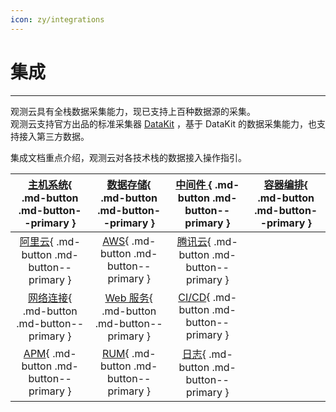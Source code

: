 ```yaml
---
icon: zy/integrations
---
```


# 集成

---

观测云具有全栈数据采集能力，现已支持上百种数据源的采集。<br/>
观测云支持官方出品的标准采集器 [DataKit](../datakit/) ，基于 DataKit 的数据采集能力，也支持接入第三方数据。

集成文档重点介绍，观测云对各技术栈的数据接入操作指引。

|      [主机系统](./host/index.md){ .md-button .md-button--primary }       | [数据存储](./datastorage/index.md){ .md-button .md-button--primary } |  [ 中间件 ](./middleware/index.md){ .md-button .md-button--primary }  | [容器编排](./container/index.md){ .md-button .md-button--primary } |
| :----------------------------------------------------------------------: | :------------------------------------------------------------------: | :-------------------------------------------------------------------: | :----------------------------------------------------------------: |
|      [阿里云](./aliyun/index.md){ .md-button .md-button--primary }       |       [AWS](./aws/index.md){ .md-button .md-button--primary }        | [腾讯云](./tencent-cloud/index.md){ .md-button .md-button--primary }  |                                                                    |
|     [网络连接](./network/index.md){ .md-button .md-button--primary }     | [Web 服务](./webservice/index.md){ .md-button .md-button--primary }  |      [CI/CD](./cicd/index.md){ .md-button .md-button--primary }       |                                                                    |
| [APM](./apm/index.md){ .md-button .md-button--primary } |    [RUM](./rum/index.md){ .md-button .md-button--primary }     | [日志](./logs/index.md){ .md-button .md-button--primary } |                                                                    |




